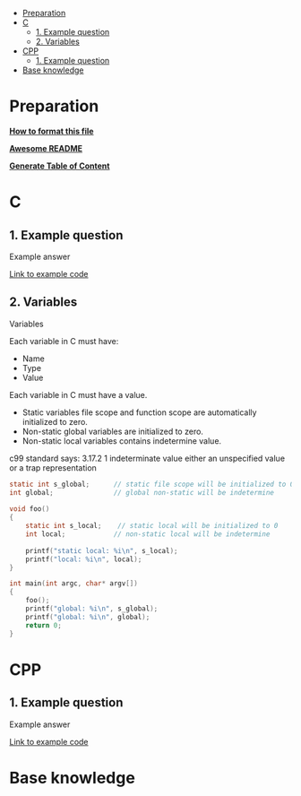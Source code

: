 - [Preparation](#preparation)
- [C](#c)
  * [1. Example question](#1-example-question)
  * [2. Variables](#1-variables)
- [CPP](#cpp)
  * [1. Example question](#1-example-question-1)
- [Base knowledge](#base-knowledge)


# Preparation

**[How to format this file](https://guides.github.com/features/mastering-markdown)**

**[Awesome README](https://github.com/matiassingers/awesome-readme)**

**[Generate Table of Content](https://ecotrust-canada.github.io/markdown-toc)**

# C

## 1. Example question
Example answer

[Link to example code](https://github.com/Letero/KnowledgeSharing/blob/master/Examples/C_code/main.c)


## 2. Variables
Variables

Each variable in C must have:
 *  Name
 *	Type
 *	Value
 
 Each variable in C must have a value. 
 * Static variables file scope and function scope are automatically initialized to zero.
 * Non-static global variables are initialized to zero.
 * Non-static local variables contains indetermine value.
 
 c99 standard says:
 3.17.2
 1 indeterminate value
 either an unspecified value or a trap representation
 

```c
static int s_global;      // static file scope will be initialized to 0
int global;               // global non-static will be indetermine
 
void foo()
{
	static int s_local;    // static local will be initialized to 0
	int local;	 	      // non-static local will be indetermine
	
	printf("static local: %i\n", s_local);
	printf("local: %i\n", local);
}

int main(int argc, char* argv[])
{
	foo();
	printf("global: %i\n", s_global);
	printf("global: %i\n", global);
	return 0;
}
```

# CPP

## 1. Example question
Example answer

[Link to example code](https://github.com/Letero/KnowledgeSharing/blob/master/Examples/CPP_code/main.cpp)

# Base knowledge


